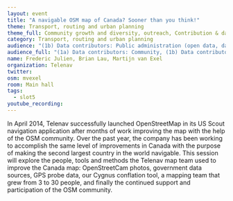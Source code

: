 ```yaml
---
layout: event
title: "A navigable OSM map of Canada? Sooner than you think!"
theme: Transport, routing and urban planning
theme_full: Community growth and diversity, outreach, Contribution & data collection, GIS, data use and data analysis, Transport, routing and urban planning
category: Transport, routing and urban planning
audience: "(1b) Data contributors: Public administration (open data, data feedback...)"
audience_full: "(1a) Data contributors: Community, (1b) Data contributors: Public administration (open data, data feedback...), (1c) Data contributors: Companies (data feedback, driven by need of data...), (2a) Data users: Commercial"
name: Frederic Julien, Brian Lau, Martijn van Exel
organization: Telenav
twitter:
osm: mvexel
room: Main hall
tags:
  - slot5
youtube_recording:
---
```

In April 2014, Telenav successfully launched OpenStreetMap in its US Scout navigation application after months of work improving the map with the help of the OSM community. Over the past year, the company has been working to accomplish the same level of improvements in Canada with the purpose of making the second largest country in the world navigable. This session will explore the people, tools and methods the Telenav map team used to improve the Canada map: OpenStreetCam photos, government data sources, GPS probe data, our Cygnus conflation tool, a mapping team that grew from 3 to 30 people, and finally the continued support and participation of the OSM community.

